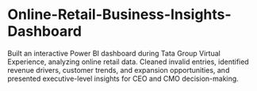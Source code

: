 # Online-Retail-Business-Insights-Dashboard
Built an interactive Power BI dashboard during Tata Group Virtual Experience, analyzing online retail data. Cleaned invalid entries, identified revenue drivers, customer trends, and expansion opportunities, and presented executive-level insights for CEO and CMO decision-making.
